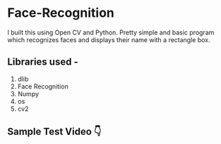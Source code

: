 # Face-Recognition

I built this using Open CV and Python. Pretty simple and basic program which recognizes faces and displays their name with a rectangle box. 

## Libraries used - 

1. dlib
2. Face Recognition
3. Numpy
4. os
5. cv2

## Sample Test Video 👇

[!gif]:https://github.com/Anurag5086/Face-Recognition/blob/master/Face-Recognition.gif "GIF"
